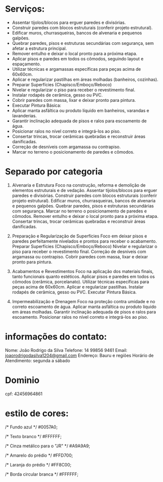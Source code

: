 # Serviços:
- Assentar tijolos/blocos para erguer paredes e divisórias.
- Construir paredes com blocos estruturais (conferir projeto estrutural).
- Edificar muros, churrasqueiras, bancos de alvenaria e pequenos galpões.
- Quebrar paredes, pisos e estruturas secundárias com segurança, sem afetar a estrutura principal.
- Remover entulho e deixar o local pronto para a próxima etapa.
- Aplicar pisos e paredes em todos os cômodos, seguindo layout e espaçamento.
- Utilizar técnicas e argamassas específicas para peças acima de 60x60cm.
- Aplicar e regularizar pastilhas em áreas molhadas (banheiros, cozinhas).
- Preparar Superfícies (Chapisco/Emboço/Reboco)
- Nivelar e regularizar o piso para receber o revestimento final.
- Instalar rodapés de cerâmica, gesso ou PVC.
- Cobrir paredes com massa, lixar e deixar pronto para pintura.
- Executar Pintura Básica:
- Aplicar manta asfáltica ou produto líquido em banheiros, varandas e lavanderias.
- Garantir inclinação adequada de pisos e ralos para escoamento de água.
- Posicionar ralos no nível correto e integrá-los ao piso.
- Consertar trincas, trocar cerâmicas quebradas e reconstruir áreas danificadas.
- Correção de desníveis com argamassa ou contrapiso.
- Marcar no terreno o posicionamento de paredes e cômodos.

# Separado por categoria
1. Alvenaria e Estrutura
Foco na construção, reforma e demolição de elementos estruturais e de vedação.
Assentar tijolos/blocos para erguer paredes e divisórias.
Construir paredes com blocos estruturais (conferir projeto estrutural).
Edificar muros, churrasqueiras, bancos de alvenaria e pequenos galpões.
Quebrar paredes, pisos e estruturas secundárias com segurança.
Marcar no terreno o posicionamento de paredes e cômodos.
Remover entulho e deixar o local pronto para a próxima etapa.
Consertar trincas, trocar cerâmicas quebradas e reconstruir áreas danificadas.

2. Preparação e Regularização de Superfícies
Foco em deixar pisos e paredes perfeitamente nivelados e prontos para receber o acabamento.
Preparar Superfícies (Chapisco/Emboço/Reboco)
Nivelar e regularizar o piso para receber o revestimento final.
Correção de desníveis com argamassa ou contrapiso.
Cobrir paredes com massa, lixar e deixar pronto para pintura.

3. Acabamentos e Revestimentos
Foco na aplicação dos materiais finais, tanto funcionais quanto estéticos.
Aplicar pisos e paredes em todos os cômodos (cerâmica, porcelanato).
Utilizar técnicas específicas para peças acima de 60x60cm.
Aplicar e regularizar pastilhas.
Instalar rodapés de cerâmica, gesso ou PVC.
Executar Pintura Básica.

4. Impermeabilização e Drenagem
Foco na proteção contra umidade e no correto escoamento de água.
Aplicar manta asfáltica ou produto líquido em áreas molhadas.
Garantir inclinação adequada de pisos e ralos para escoamento.
Posicionar ralos no nível correto e integrá-los ao piso.

# informações do contato:
Nome: João Rodrigo da Silva
Telefone: 14 99856 9461
Email: joaorodrigodasilva1204@gmail.com
Endereço: Bauru e regiões
Horário de Atendimento: segunda a sábado


# Dominio
cpf: 42456964861

# estilo de cores:
  /* Fundo azul */
  #0057A0;

  /* Texto branco */
  #FFFFFF;

  /* Cinza metálico para o "JR" */
  #A9A9A9;

  /* Amarelo do prédio */
  #FFD700;

  /* Laranja do prédio */
  #FF8C00;

  /* Borda circular branca */
  #FFFFFF;